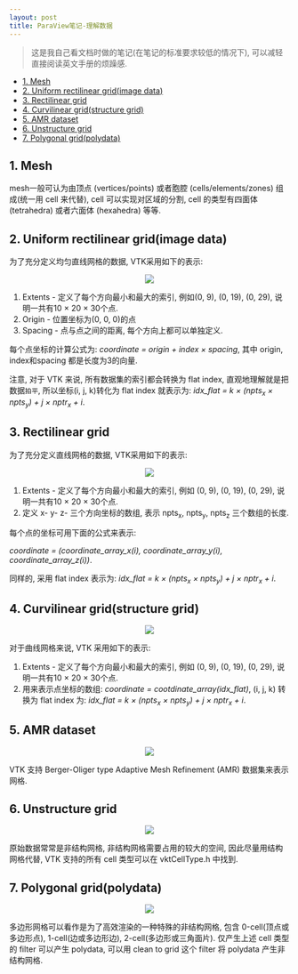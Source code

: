 ```yaml
---
layout: post
title: ParaView笔记-理解数据
---
```


> 这是我自己看文档时做的笔记(在笔记的标准要求较低的情况下), 可以减轻直接阅读英文手册的烦躁感.

<!-- TOC -->

- [1. Mesh](#1-mesh)
- [2. Uniform rectilinear grid(image data)](#2-uniform-rectilinear-gridimage-data)
- [3. Rectilinear grid](#3-rectilinear-grid)
- [4. Curvilinear grid(structure grid)](#4-curvilinear-gridstructure-grid)
- [5. AMR dataset](#5-amr-dataset)
- [6. Unstructure grid](#6-unstructure-grid)
- [7. Polygonal grid(polydata)](#7-polygonal-gridpolydata)

<!-- /TOC -->

## 1. Mesh

mesh一般可认为由顶点 (vertices/points) 或者胞腔 (cells/elements/zones) 组成(统一用 cell 来代替), cell 可以实现对区域的分割, cell 的类型有四面体 (tetrahedra) 或者六面体 (hexahedra) 等等. 

## 2. Uniform rectilinear grid(image data)

为了充分定义均匀直线网格的数据, VTK采用如下的表示:

<center>
<img src = "https://raw.githubusercontent.com/v1otusc/PicBed/master/uniformrectilinearGrid.png">
</center>

1. Extents - 定义了每个方向最小和最大的索引, 例如(0, 9), (0, 19), (0, 29), 说明一共有10 × 20 × 30个点.
2. Origin - 位置坐标为(0, 0, 0)的点
3. Spacing - 点与点之间的距离, 每个方向上都可以单独定义.

每个点坐标的计算公式为: *coordinate = origin + index × spacing*, 其中 origin, index和spacing 都是长度为3的向量.

注意, 对于 VTK 来说, 所有数据集的索引都会转换为 flat index, 直观地理解就是把数据`拍平`, 所以坐标(i, j, k)转化为 flat index 就表示为: *idx_flat = k × (npts<sub>x</sub> × npts<sub>y</sub>) + j × nptr<sub>x</sub> + i*.

## 3. Rectilinear grid

为了充分定义直线网格的数据, VTK采用如下的表示:

<center>
<img src = "https://raw.githubusercontent.com/v1otusc/PicBed/master/rectilinearGrid.png">
</center>

1. Extents - 定义了每个方向最小和最大的索引, 例如 (0, 9), (0, 19), (0, 29), 说明一共有10 × 20 × 30个点.
2. 定义 x- y- z- 三个方向坐标的数组, 表示 npts<sub>x</sub>, npts<sub>y</sub>, npts<sub>z</sub> 三个数组的长度.

每个点的坐标可用下面的公式来表示: 

*coordinate = (coordinate_array_x(i), coordinate_array_y(i), coordinate_array_z(i))*.

同样的, 采用 flat index 表示为: *idx_flat = k × (npts<sub>x</sub> × npts<sub>y</sub>) + j × nptr<sub>x</sub> + i*.

## 4. Curvilinear grid(structure grid)

<center>
<img src = "https://raw.githubusercontent.com/v1otusc/PicBed/master/CurivilinearGrid.png">
</center>

对于曲线网格来说, VTK 采用如下的表示:

1. Extents - 定义了每个方向最小和最大的索引, 例如 (0, 9), (0, 19), (0, 29), 说明一共有10 × 20 × 30个点.
2. 用来表示点坐标的数组: *coordinate = cootdinate_array(idx_flat)*, (i, j, k) 转换为 flat index 为: *idx_flat = k × (npts<sub>x</sub> × npts<sub>y</sub>) + j × nptr<sub>x</sub> + i*.

## 5. AMR dataset

<center>
<img src = "https://raw.githubusercontent.com/v1otusc/PicBed/master/AMRdataset.png">
</center>

VTK 支持  Berger-Oliger type Adaptive Mesh Refinement (AMR) 数据集来表示网格. 

## 6. Unstructure grid

<center>
<img src = "https://raw.githubusercontent.com/v1otusc/PicBed/master/UnstructureGrid.png">
</center>

原始数据常常是非结构网格, 非结构网格需要占用的较大的空间, 因此尽量用结构网格代替, VTK 支持的所有 cell 类型可以在 vktCellType.h 中找到.

## 7. Polygonal grid(polydata)

<center>
<img src = "https://raw.githubusercontent.com/v1otusc/PicBed/master/PolygonalGrid.png">
</center>

多边形网格可以看作是为了高效渲染的一种特殊的非结构网格, 包含 0-cell(顶点或多边形点), 1-cell(边或多边形边), 2-cell(多边形或三角面片). 仅产生上述 cell 类型的 filter 可以产生 polydata, 可以用 clean to grid 这个 filter 将 polydata 产生非结构网格.
